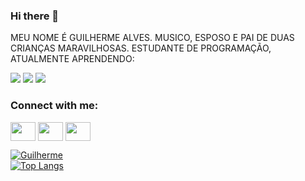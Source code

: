 ### Hi there 👋

MEU NOME É GUILHERME ALVES. MUSICO, ESPOSO E PAI DE DUAS CRIANÇAS MARAVILHOSAS. ESTUDANTE DE PROGRAMAÇÃO, ATUALMENTE APRENDENDO:

<img src="https://img.shields.io/badge/HTML5-E34F26?style=for-the-badge&logo=html5&logoColor=white">
<img src="https://img.shields.io/badge/CSS3-1572B6?style=for-the-badge&logo=css3&logoColor=white">
<img src="https://img.shields.io/badge/JavaScript-323330?style=for-the-badge&logo=javascript&logoColor=F7DF1E">


<h3 align="left">Connect with me:</h3>
<p align="left">
<a href="https://www.linkedin.com/in/guilherme-alves-8aa648134/" target="blank"><img align="center" src="https://cdn.jsdelivr.net/npm/simple-icons@3.0.1/icons/linkedin.svg" alt="" height="30" width="40" /></a>
<a href="@GhilhermeAlves" target="blank"><img align="center" src="https://cdn.jsdelivr.net/npm/simple-icons@3.0.1/icons/instagram.svg" alt="" height="30" width="40" /></a>
<a href="https://www.youtube.com/@ADMPShoppingPark" target="blank"><img align="center" src="https://cdn.jsdelivr.net/npm/simple-icons@3.0.1/icons/youtube.svg" alt="" height="30" width="40" /></a>
</p>

[![Guilherme](https://github-readme-stats.vercel.app/api?username=GhilhermeAlves)](https://github.com/anuraghazra/github-readme-stats) <br>
[![Top Langs](https://github-readme-stats.vercel.app/api/top-langs/?username=GhilhermeAlves)](https://github.com/anuraghazra/github-readme-stats)

